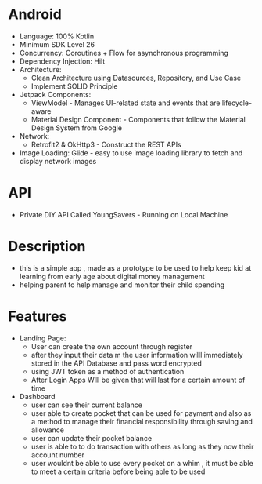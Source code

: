 # Android
- Language: 100% Kotlin
- Minimum SDK Level 26
- Concurrency: Coroutines + Flow for asynchronous programming
- Dependency Injection: Hilt
- Architecture:
  - Clean Architecture using Datasources, Repository, and Use Case
  - Implement SOLID Principle
- Jetpack Components:
  - ViewModel - Manages UI-related state and events that are lifecycle-aware
  - Material Design Component - Components that follow the Material Design System from Google
- Network:
  - Retrofit2 & OkHttp3 - Construct the REST APIs
- Image Loading:
  Glide - easy to use image loading library to fetch and display network images

# API
- Private DIY API Called YoungSavers - Running on Local Machine

# Description
- this is a simple app , made as a prototype to be used to help keep kid at learning from early age about digital money management
- helping parent to help manage and monitor their child spending

# Features
- Landing Page:
  - User can create the own account through register
  - after they input their data m the user information willl immediately stored in the API Database and pass word encrypted
  - using JWT token as a method of authentication
  - After Login Apps WIll be given that will last for a certain amount of time
- Dashboard 
  - user can see their current balance
  - user able to create pocket that can be used for payment and also as a method to manage their financial responsibility through saving and allowance
  - user can update their pocket balance
  - user is able to to do transaction with others as long as they now their account number
  - user wouldnt be able to use every pocket on a whim , it must be able to meet a certain criteria before being able to be used



